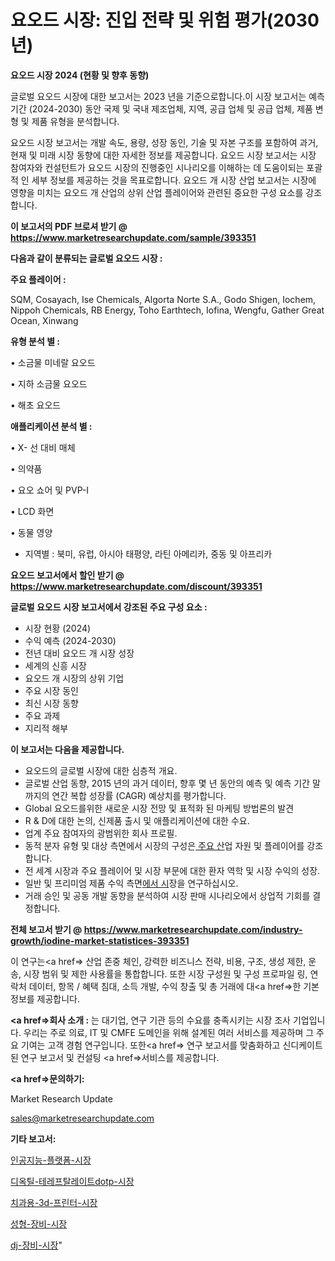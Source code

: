 # 요오드 시장: 진입 전략 및 위험 평가(2030년)

<strong>요오드 시장 2024 (현황 및 향후 동향)</strong>

글로벌 요오드 시장에 대한 보고서는 2023 년을 기준으로합니다.이 시장 보고서는 예측 기간 (2024-2030) 동안 국제 및 국내 제조업체, 지역, 공급 업체 및 공급 업체, 제품 변형 및 제품 유형을 분석합니다.

요오드 시장 보고서는 개발 속도, 용량, 성장 동인, 기술 및 자본 구조를 포함하여 과거, 현재 및 미래 시장 동향에 대한 자세한 정보를 제공합니다. 요오드 시장 보고서는 시장 참여자와 컨설턴트가 요오드 시장의 진행중인 시나리오를 이해하는 데 도움이되는 포괄적 인 세부 정보를 제공하는 것을 목표로합니다. 요오드 개 시장 산업 보고서는 시장에 영향을 미치는 요오드 개 산업의 상위 산업 플레이어와 관련된 중요한 구성 요소를 강조합니다.



<strong>이 보고서의 PDF 브로셔 받기 @ <a href=https://www.marketresearchupdate.com/sample/393351>https://www.marketresearchupdate.com/sample/393351</a></strong>



<strong>다음과 같이 분류되는 글로벌 요오드 시장 :</strong>



<strong>주요 플레이어 :</strong>

SQM, Cosayach, Ise Chemicals, Algorta Norte S.A., Godo Shigen, Iochem, Nippoh Chemicals, RB Energy, Toho Earthtech, Iofina, Wengfu, Gather Great Ocean, Xinwang



<strong>유형 분석 별 :</strong>

• 소금물 미네랄 요오드

• 지하 소금물 요오드

• 해초 요오드



<strong>애플리케이션 분석 별 :</strong>

• X- 선 대비 매체

• 의약품

• 요오 쇼어 및 PVP-I

• LCD 화면

• 동물 영양

<ul>
  <li>지역별 : 북미, 유럽, 아시아 태평양, 라틴 아메리카, 중동 및 아프리카</li>
</ul>


<strong>요오드 보고서에서 할인 받기 @ <a href=https://www.marketresearchupdate.com/discount/393351>https://www.marketresearchupdate.com/discount/393351</a></strong>



<strong>글로벌 요오드 시장 보고서에서 강조된 주요 구성 요소 :</strong>
<ul>
  <li>시장 현황 (2024)</li>
  <li>수익 예측 (2024-2030)</li>
  <li>전년 대비 요오드 개 시장 성장</li>
  <li>세계의 신흥 시장</li>
  <li>요오드 개 시장의 상위 기업</li>
  <li>주요 시장 동인</li>
  <li>최신 시장 동향</li>
  <li>주요 과제</li>
  <li>지리적 해부</li>
</ul>


<strong>이 보고서는 다음을 제공합니다.</strong>
<ul>
  <li>요오드의 글로벌 시장에 대한 심층적 개요.</li>
  <li>글로벌 산업 동향, 2015 년의 과거 데이터, 향후 몇 년 동안의 예측 및 예측 기간 말까지의 연간 복합 성장률 (CAGR) 예상치를 평가합니다.</li>
  <li>Global 요오드를위한 새로운 시장 전망 및 표적화 된 마케팅 방법론의 발견</li>
  <li>R &amp; D에 대한 논의, 신제품 출시 및 애플리케이션에 대한 수요.</li>
  <li>업계 주요 참여자의 광범위한 회사 프로필.</li>
  <li>동적 분자 유형 및 대상 측면에서 시장의 구성은<a href=> 주요 산</a>업 자원 및 플레이어를 강조합니다.</li>
  <li>전 세계 시장과 주요 플레이어 및 시장 부문에 대한 환자 역학 및 시장 수익의 성장.</li>
  <li>일반 및 프리미엄 제품 수익 측면<a href=>에서 시</a>장을 연구하십시오.</li>
  <li>거래 승인 및 공동 개발 동향을 분석하여 시장 판매 시나리오에서 상업적 기회를 결정합니다.</li>
</ul>



<strong>전체 보고서 받기 @ <a href=https://www.marketresearchupdate.com/industry-growth/iodine-market-statistices-393351>https://www.marketresearchupdate.com/industry-growth/iodine-market-statistices-393351</a></strong>

이 연구는<a href=> 산업 존중</a> 체인, 강력한 비즈니스 전략, 비용, 구조, 생성 제한, 운송, 시장 범위 및 제한 사용률을 통합합니다. 또한 시장 구성원 및 구성 프로파일 링, 연락처 데이터, 항목 / 혜택 침대, 소득 개발, 수익 창출 및 총 거래에 대<a href=>한 기본 </a>정보를 제공합니다.



<strong><a href=>회사 소</a>개 :</strong>
는 대기업, 연구 기관 등의 수요를 충족시키는 시장 조사 기업입니다. 우리는 주로 의료, IT 및 CMFE 도메인을 위해 설계된 여러 서비스를 제공하며 그 주요 기여는 고객 경험 연구입니다. 또한<a href=> 연구 보</a>고서를 맞춤화하고 신디케이트 된 연구 보고서 및 컨설팅 <a href=>서비스</a>를 제공합니다.



<strong><a href=>문의하기:</a></strong>

Market Research Update

sales@marketresearchupdate.com



<strong>기타 보고서:</strong>

<a href=https://www.linkedin.com/pulse/인공지능-플랫폼-시장-동향-및-성장-전망-survey-spotlight-pro-24-analysis/>인공지능-플랫폼-시장</a>

<a href=https://www.linkedin.com/pulse/디옥틸-테레프탈레이트dotp-시장-경쟁-분석-및-성장-잠재력-2029-jmf3f/>디옥틸-테레프탈레이트dotp-시장</a>

<a href=https://www.linkedin.com/pulse/치과용-3d-프린터-시장-동향-및-성장-전망-consumer-connection-compendium-ana-6j38f/>치과용-3d-프린터-시장</a>

<a href=https://www.linkedin.com/pulse/성형-장비-시장-경쟁-분석-및-성장-잠재력-2030-trendsetters-talk-360-analysis-q4lhf/>성형-장비-시장</a>

<a href=https://www.linkedin.com/pulse/dj-장비-시장-동향-및-성장-전망-analytics-avenue-adventures-24-ana-oud6f/>dj-장비-시장</a>"
